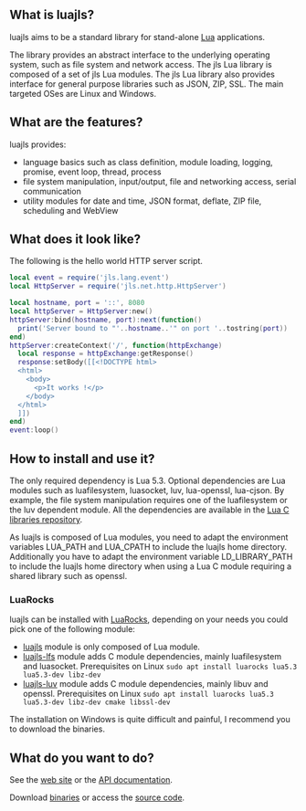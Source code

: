 ## What is luajls?

luajls aims to be a standard library for stand-alone [Lua](https://www.lua.org/) applications.

The library provides an abstract interface to the underlying operating system, such as file system and network access.
The jls Lua library is composed of a set of jls Lua modules.
The jls Lua library also provides interface for general purpose libraries such as JSON, ZIP, SSL.
The main targeted OSes are Linux and Windows.

## What are the features?

luajls provides:
* language basics such as class definition, module loading, logging, promise, event loop, thread, process
* file system manipulation, input/output, file and networking access, serial communication
* utility modules for date and time, JSON format, deflate, ZIP file, scheduling and WebView

## What does it look like?

The following is the hello world HTTP server script.

```lua
local event = require('jls.lang.event')
local HttpServer = require('jls.net.http.HttpServer')

local hostname, port = '::', 8080
local httpServer = HttpServer:new()
httpServer:bind(hostname, port):next(function()
  print('Server bound to "'..hostname..'" on port '..tostring(port))
end)
httpServer:createContext('/', function(httpExchange)
  local response = httpExchange:getResponse()
  response:setBody([[<!DOCTYPE html>
  <html>
    <body>
      <p>It works !</p>
    </body>
  </html>
  ]])
end)
event:loop()
```

## How to install and use it?

The only required dependency is Lua 5.3.
Optional dependencies are Lua modules such as luafilesystem, luasocket, luv, lua-openssl, lua-cjson.
By example, the file system manipulation requires one of the luafilesystem or the luv dependent module.
All the dependencies are available in the [Lua C libraries repository](https://github.com/javalikescript/luaclibs).

As luajls is composed of Lua modules, you need to adapt the environment variables LUA_PATH and LUA_CPATH to include the luajls home directory.
Additionally you have to adapt the environment variable LD_LIBRARY_PATH to include the luajls home directory when using a Lua C module requiring a shared library such as openssl.

### LuaRocks

luajls can be installed with [LuaRocks](https://luarocks.org/), depending on your needs you could pick one of the following module:
* [luajls](https://luarocks.org/modules/javalikescript/luajls) module is only composed of Lua module.
* [luajls-lfs](https://luarocks.org/modules/javalikescript/luajls-lfs) module adds C module dependencies, mainly luafilesystem and luasocket.
  Prerequisites on Linux
  `sudo apt install luarocks lua5.3 lua5.3-dev libz-dev`
* [luajls-luv](https://luarocks.org/modules/javalikescript/luajls-luv) module adds C module dependencies, mainly libuv and openssl.
  Prerequisites on Linux
  `sudo apt install luarocks lua5.3 lua5.3-dev libz-dev cmake libssl-dev`

The installation on Windows is quite difficult and painful, I recommend you to download the binaries.

## What do you want to do?

See the [web site](http://javalikescript.free.fr/lua/) or the [API documentation](http://javalikescript.free.fr/lua/docs/).

Download [binaries](http://javalikescript.free.fr/lua/download.php) or access the [source code](https://github.com/javalikescript/luajls).
